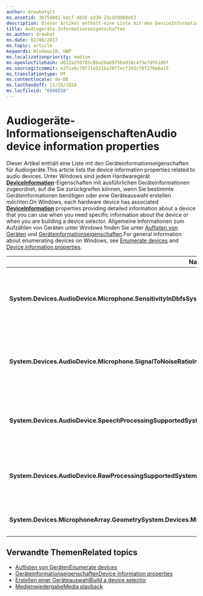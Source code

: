 ```yaml
---
author: drewbatgit
ms.assetid: 3b75d881-bdcf-402b-a330-23cd29d68e53
description: Dieser Artikel enthält eine Liste mit den DeviceInformation-Eigenschaften für Audiogeräte.
title: Audiogeräte-Informationseigenschaften
ms.author: drewbat
ms.date: 02/08/2017
ms.topic: article
keywords: Windows10, UWP
ms.localizationpriority: medium
ms.openlocfilehash: d612a259785c8ba29ab975ba910c4f3e7df61d6f
ms.sourcegitcommit: e2fca6c79f31e521ba76f7ecf343cf8f278e6a15
ms.translationtype: MT
ms.contentlocale: de-DE
ms.lasthandoff: 11/15/2018
ms.locfileid: "6986558"
---
```

# <a name="audio-device-information-properties"></a><span data-ttu-id="bd75c-104">Audiogeräte-Informationseigenschaften</span><span class="sxs-lookup"><span data-stu-id="bd75c-104">Audio device information properties</span></span>

<span data-ttu-id="bd75c-105">Dieser Artikel enthält eine Liste mit den Geräteinformationseigenschaften für Audiogeräte.</span><span class="sxs-lookup"><span data-stu-id="bd75c-105">This article lists the device information properties related to audio devices.</span></span> <span data-ttu-id="bd75c-106">Unter Windows sind jedem Hardwaregerät [**DeviceInformation**](https://msdn.microsoft.com/library/windows/apps/BR225393)-Eigenschaften mit ausführlichen Geräteinformationen zugeordnet, auf die Sie zurückgreifen können, wenn Sie bestimmte Geräteinformationen benötigen oder eine Geräteauswahl erstellen möchten.</span><span class="sxs-lookup"><span data-stu-id="bd75c-106">On Windows, each hardware device has associated [**DeviceInformation**](https://msdn.microsoft.com/library/windows/apps/BR225393) properties providing detailed information about a device that you can use when you need specific information about the device or when you are building a device selector.</span></span> <span data-ttu-id="bd75c-107">Allgemeine Informationen zum Aufzählen von Geräten unter Windows finden Sie unter [Auflisten von Geräten](../devices-sensors/enumerate-devices.md) und [Geräteinformationseigenschaften](../devices-sensors/device-information-properties.md).</span><span class="sxs-lookup"><span data-stu-id="bd75c-107">For general information about enumerating devices on Windows, see [Enumerate devices](../devices-sensors/enumerate-devices.md) and [Device information properties](../devices-sensors/device-information-properties.md).</span></span>


|<span data-ttu-id="bd75c-108">Name</span><span class="sxs-lookup"><span data-stu-id="bd75c-108">Name</span></span>|<span data-ttu-id="bd75c-109">Typ</span><span class="sxs-lookup"><span data-stu-id="bd75c-109">Type</span></span>|<span data-ttu-id="bd75c-110">Beschreibung</span><span class="sxs-lookup"><span data-stu-id="bd75c-110">Description</span></span>|
|------------------------------------------------------------|------------|------------------------------------------------------|
|**<span data-ttu-id="bd75c-111">System.Devices.AudioDevice.Microphone.SensitivityInDbfs</span><span class="sxs-lookup"><span data-stu-id="bd75c-111">System.Devices.AudioDevice.Microphone.SensitivityInDbfs</span></span>**|<span data-ttu-id="bd75c-112">Double</span><span class="sxs-lookup"><span data-stu-id="bd75c-112">Double</span></span>|<span data-ttu-id="bd75c-113">Gibt die Empfindlichkeit des Mikrofons in Dezibel relativ zu Full-Scale-Einheiten (dBFS) an.</span><span class="sxs-lookup"><span data-stu-id="bd75c-113">Specifies the microphone sensitivity in decibels relative to full scale (dBFS) units.</span></span>|
|**<span data-ttu-id="bd75c-114">System.Devices.AudioDevice.Microphone.SignalToNoiseRatioInDb</span><span class="sxs-lookup"><span data-stu-id="bd75c-114">System.Devices.AudioDevice.Microphone.SignalToNoiseRatioInDb</span></span>**|<span data-ttu-id="bd75c-115">Double</span><span class="sxs-lookup"><span data-stu-id="bd75c-115">Double</span></span>|<span data-ttu-id="bd75c-116">Gibt für das Mikrofon das Signal-Rausch-Verhältnis (SNR) in Dezibeleinheiten (dB) an.</span><span class="sxs-lookup"><span data-stu-id="bd75c-116">Specifies the microphone signal to noise ratio (SNR) measured in decibel (dB) units.</span></span>|
|**<span data-ttu-id="bd75c-117">System.Devices.AudioDevice.SpeechProcessingSupported</span><span class="sxs-lookup"><span data-stu-id="bd75c-117">System.Devices.AudioDevice.SpeechProcessingSupported</span></span>**|<span data-ttu-id="bd75c-118">Boolean</span><span class="sxs-lookup"><span data-stu-id="bd75c-118">Boolean</span></span>|<span data-ttu-id="bd75c-119">Gibt an, ob das Audiogerät die Verarbeitung von Sprache unterstützt.</span><span class="sxs-lookup"><span data-stu-id="bd75c-119">Indicates whether the audio device supports speech processing.</span></span>|
|**<span data-ttu-id="bd75c-120">System.Devices.AudioDevice.RawProcessingSupported</span><span class="sxs-lookup"><span data-stu-id="bd75c-120">System.Devices.AudioDevice.RawProcessingSupported</span></span>**|<span data-ttu-id="bd75c-121">Boolean</span><span class="sxs-lookup"><span data-stu-id="bd75c-121">Boolean</span></span>|<span data-ttu-id="bd75c-122">Gibt an, ob das Audiogerät die Verarbeitung von Rohdaten unterstützt.</span><span class="sxs-lookup"><span data-stu-id="bd75c-122">Indicates whether the audio device supports raw processing.</span></span>|
|**<span data-ttu-id="bd75c-123">System.Devices.MicrophoneArray.Geometry</span><span class="sxs-lookup"><span data-stu-id="bd75c-123">System.Devices.MicrophoneArray.Geometry</span></span>**|<span data-ttu-id="bd75c-124">unsigned char[]</span><span class="sxs-lookup"><span data-stu-id="bd75c-124">unsigned char[]</span></span>|<span data-ttu-id="bd75c-125">Geometriedaten für ein Mikrofonarray.</span><span class="sxs-lookup"><span data-stu-id="bd75c-125">Geometry data for a microphone array.</span></span>|

## <a name="related-topics"></a><span data-ttu-id="bd75c-126">Verwandte Themen</span><span class="sxs-lookup"><span data-stu-id="bd75c-126">Related topics</span></span>

* [<span data-ttu-id="bd75c-127">Auflisten von Geräten</span><span class="sxs-lookup"><span data-stu-id="bd75c-127">Enumerate devices</span></span>](../devices-sensors/enumerate-devices.md)
* [<span data-ttu-id="bd75c-128">Geräteinformationseigenschaften</span><span class="sxs-lookup"><span data-stu-id="bd75c-128">Device information properties</span></span>](../devices-sensors/device-information-properties.md)
* [<span data-ttu-id="bd75c-129">Erstellen einer Geräteauswahl</span><span class="sxs-lookup"><span data-stu-id="bd75c-129">Build a device selector</span></span>](../devices-sensors/build-a-device-selector.md)
* [<span data-ttu-id="bd75c-130">Medienwiedergabe</span><span class="sxs-lookup"><span data-stu-id="bd75c-130">Media playback</span></span>](media-playback.md)




